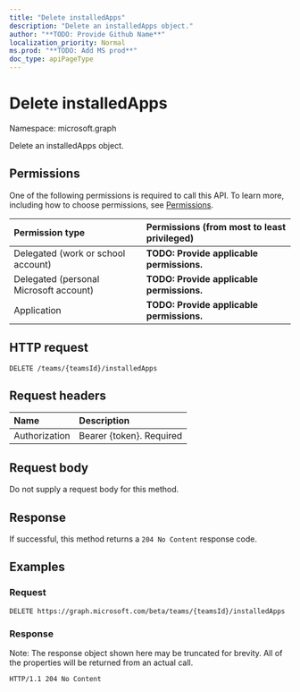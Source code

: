 ```yaml
---
title: "Delete installedApps"
description: "Delete an installedApps object."
author: "**TODO: Provide Github Name**"
localization_priority: Normal
ms.prod: "**TODO: Add MS prod**"
doc_type: apiPageType
---
```


# Delete installedApps

Namespace: microsoft.graph

Delete an installedApps object.

## Permissions
One of the following permissions is required to call this API. To learn more, including how to choose permissions, see [Permissions](/concepts/permissions-reference.md).

|Permission type|Permissions (from most to least privileged)|
|:---|:---|
|Delegated (work or school account)|**TODO: Provide applicable permissions.**|
|Delegated (personal Microsoft account)|**TODO: Provide applicable permissions.**|
|Application|**TODO: Provide applicable permissions.**|

## HTTP request
<!-- {
  "blockType": "ignored"
}
-->
``` http
DELETE /teams/{teamsId}/installedApps
```

## Request headers
|Name|Description|
|:---|:---|
|Authorization|Bearer {token}. Required|

## Request body
Do not supply a request body for this method.

## Response
If successful, this method returns a `204 No Content` response code.

## Examples

### Request
<!-- {
  "blockType": "request",
  "name": "delete_installedapps_from_team"
}
-->
``` http
DELETE https://graph.microsoft.com/beta/teams/{teamsId}/installedApps
```

### Response
Note: The response object shown here may be truncated for brevity. All of the properties will be returned from an actual call.
<!-- {
  "blockType": "response",
  "truncated": true
}
-->
``` http
HTTP/1.1 204 No Content
```

